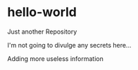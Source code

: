 # hello-world
Just another Repository

I'm not going to divulge any secrets here...

Adding more useless information
